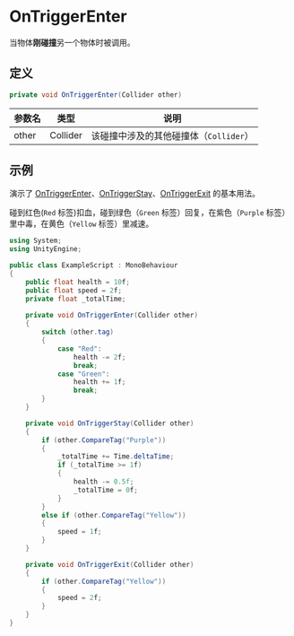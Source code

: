 # OnTriggerEnter

当物体**刚碰撞**另一个物体时被调用。

## 定义

```csharp
private void OnTriggerEnter(Collider other)
```

| 参数名 | 类型     | 说明                                   |
| ------ | -------- | -------------------------------------- |
| other  | Collider | 该碰撞中涉及的其他碰撞体（`Collider`） |

## 示例

演示了 [OnTriggerEnter](./OnTriggerEnter.md)、[OnTriggerStay](./OnTriggerStay.md)、[OnTriggerExit](./OnTriggerExit.md) 的基本用法。

碰到红色(`Red` 标签)扣血，碰到绿色（`Green` 标签）回复，在紫色（`Purple` 标签）里中毒，在黄色（`Yellow` 标签）里减速。

```csharp
using System;
using UnityEngine;

public class ExampleScript : MonoBehaviour
{
    public float health = 10f;
    public float speed = 2f;
    private float _totalTime;
    
    private void OnTriggerEnter(Collider other)
    {
        switch (other.tag)
        {
            case "Red":
                health -= 2f;
                break;
            case "Green":
                health += 1f;
                break;
        }
    }

    private void OnTriggerStay(Collider other)
    {
        if (other.CompareTag("Purple"))
        {
            _totalTime += Time.deltaTime;
            if (_totalTime >= 1f)
            {
                health -= 0.5f;
                _totalTime = 0f;
            }
        }
        else if (other.CompareTag("Yellow"))
        {
            speed = 1f;
        }
    }

    private void OnTriggerExit(Collider other)
    {
        if (other.CompareTag("Yellow"))
        {
            speed = 2f;
        }
    }
} 
```